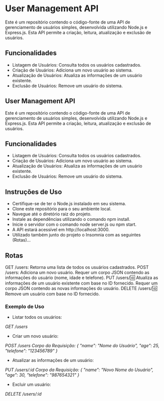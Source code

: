 # User Management API

Este é um repositório contendo o código-fonte de uma API de gerenciamento de usuários simples, desenvolvida utilizando Node.js e Express.js. Esta API permite a criação, leitura, atualização e exclusão de usuários.

## Funcionalidades
- Listagem de Usuários: Consulta todos os usuários cadastrados.
- Criação de Usuários: Adiciona um novo usuário ao sistema.
- Atualização de Usuários: Atualiza as informações de um usuário existente.
- Exclusão de Usuários: Remove um usuário do sistema.



## User Management API
Este é um repositório contendo o código-fonte de uma API de gerenciamento de usuários simples, desenvolvida utilizando Node.js e Express.js. Esta API permite a criação, leitura, atualização e exclusão de usuários.

## Funcionalidades
- Listagem de Usuários: Consulta todos os usuários cadastrados.
- Criação de Usuários: Adiciona um novo usuário ao sistema.
- Atualização de Usuários: Atualiza as informações de um usuário existente.
- Exclusão de Usuários: Remove um usuário do sistema.

## Instruções de Uso
- Certifique-se de ter o Node.js instalado em seu sistema.
- Clone este repositório para o seu ambiente local.
- Navegue até o diretório raiz do projeto.
- Instale as dependências utilizando o comando npm install.
- Inicie o servidor com o comando node server.js ou npm start.
- A API estará acessível em http://localhost:3000.
- Utilizado também junto do projeto o Insomnia com as seguintes (Rotas)...

## Rotas
GET /users: Retorna uma lista de todos os usuários cadastrados.
POST /users: Adiciona um novo usuário. Requer um corpo JSON contendo as informações do usuário (nome, idade e telefone).
PUT /users/:id: Atualiza as informações de um usuário existente com base no ID fornecido. Requer um corpo JSON contendo as novas informações do usuário.
DELETE /users/:id: Remove um usuário com base no ID fornecido.

### Exemplo de Uso
- Listar todos os usuários:

*GET /users*

- Criar um novo usuário:

*POST /users
Corpo da Requisição:
{
  "name": "Nome do Usuário",
  "age": 25,
  "telefone": "123456789"
}*

- Atualizar as informações de um usuário:

*PUT /users/:id
Corpo da Requisição:
{
  "name": "Novo Nome do Usuário",
  "age": 30,
  "telefone": "987654321"
}*

- Excluir um usuário:

*DELETE /users/:id*
